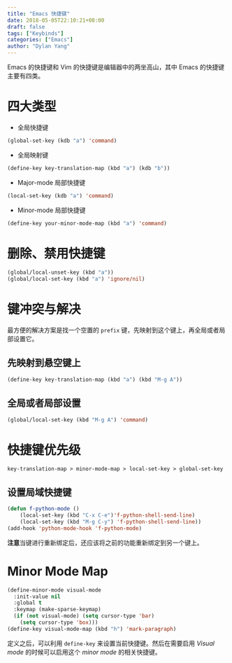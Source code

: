 ```yaml
---
title: "Emacs 快捷键"
date: 2018-05-05T22:10:21+08:00
draft: false
tags: ["Keybinds"]
categories: ["Emacs"]
author: "Dylan Yang"
---
```


Emacs 的快捷键和 Vim 的快捷键是编辑器中的两坐高山，其中 Emacs 的快捷键主要有四类。
<!--more-->

# 四大类型

- 全局快捷键

``` lisp
(global-set-key (kdb "a") 'command)
```

- 全局映射键

``` lisp
(define-key key-translation-map (kbd "a") (kdb "b"))
```

- Major-mode 局部快捷键

``` lisp
(local-set-key (kdb "a") 'command)
```
- Minor-mode 局部快捷键

``` lisp
(define-key your-minor-mode-map (kbd "a") 'command)
```

# 删除、禁用快捷键

``` lisp
(global/local-unset-key (kbd "a"))
(global/local-set-key (kbd "a") 'ignore/nil)
```

# 键冲突与解决

最方便的解决方案是找一个空置的 `prefix` 键，先映射到这个键上，再全局或者局部设置它。

## 先映射到悬空键上

``` lisp
(define-key key-translation-map (kbd "a") (kbd "M-g A"))
```

## 全局或者局部设置

``` lisp
(global/local-set-key (kbd "M-g A") 'command)
```

# 快捷键优先级

`key-translation-map > minor-mode-map > local-set-key > global-set-key`

## 设置局域快捷键

``` lisp
(defun f-python-mode ()
    (local-set-key (kbd "C-x C-e")'f-python-shell-send-line)
    (local-set-key (kbd "M-g C-y") 'f-python-shell-send-line))
(add-hook 'python-mode-hook 'f-python-mode)
```

**注意**当键进行重新绑定后，还应该将之前的功能重新绑定到另一个键上。

# Minor Mode Map

``` lisp
(define-minor-mode visual-mode
  :init-value nil
  :global t
  :keymap (make-sparse-keymap)
  (if (not visual-mode) (setq cursor-type 'bar)
    (setq cursor-type 'box)))
(define-key visual-mode-map (kbd "h") 'mark-paragraph)
```

定义之后，可以利用 `define-key` 来设置当前快捷键。然后在需要启用 *Visual mode* 的时候可以启用这个 *minor mode* 的相关快捷键。
